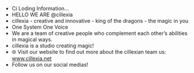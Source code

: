 - Ci Loding Information...
- HELLO WE ARE @cillexia
- cillexia - creative and innovative - king of the dragons - the magic in you
- One System One Voice
- We are a team of creative people who complement each other’s abilities in magical ways.
- cillexia is a studio creating magic!
- 🌐 Visit our website to find out more about the cillexian team us: www.cillexia.net
- Follow us on our social medias!
